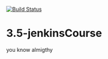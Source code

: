 [![Build Status](http://3.130.11.87/buildStatus/icon?job=3.1-pipeline)](http://3.130.11.87/job/3.1-pipeline/)


# 3.5-jenkinsCourse
you know
almigthy
